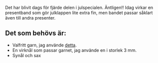 Det har blivit dags för fjärde delen i julspecialen. Äntligen!! Idag virkar en presentband som gör julklappen lite extra fin, men bandet passar såklart även till andra presenter.

## Det som behövs är:

- Valfritt garn, jag använde [detta](https://favoritgarner.se/produkt/catona-25-gram-scheepjes/).
- En virknål som passar garnet, jag använde en i storlek 3 mm.
- Synål och sax
